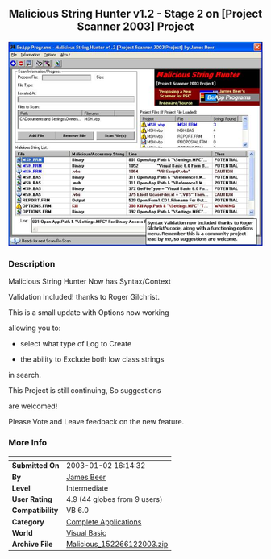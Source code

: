 ﻿<div align="center">

## Malicious String Hunter v1\.2 \- Stage 2 on \[Project Scanner 2003\] Project

<img src="PIC2003121753247147.JPG">
</div>

### Description

Malicious String Hunter Now has Syntax/Context

Validation Included! thanks to Roger Gilchrist.

This is a small update with Options now working

allowing you to:

* select what type of Log to Create

* the ability to Exclude both low class strings

in search.

This Project is still continuing, So suggestions

are welcomed!

Please Vote and Leave feedback on the new feature.
 
### More Info
 


<span>             |<span>
---                |---
**Submitted On**   |2003-01-02 16:14:32
**By**             |[James Beer](https://github.com/Planet-Source-Code/PSCIndex/blob/master/ByAuthor/james-beer.md)
**Level**          |Intermediate
**User Rating**    |4.9 (44 globes from 9 users)
**Compatibility**  |VB 6\.0
**Category**       |[Complete Applications](https://github.com/Planet-Source-Code/PSCIndex/blob/master/ByCategory/complete-applications__1-27.md)
**World**          |[Visual Basic](https://github.com/Planet-Source-Code/PSCIndex/blob/master/ByWorld/visual-basic.md)
**Archive File**   |[Malicious\_152266122003\.zip](https://github.com/Planet-Source-Code/james-beer-malicious-string-hunter-v1-2-stage-2-on-project-scanner-2003-project__1-42112/archive/master.zip)








